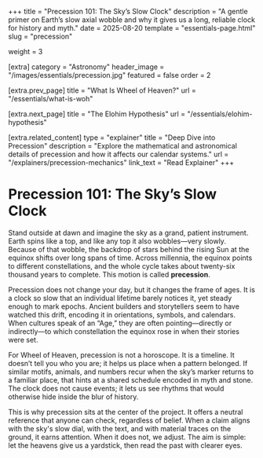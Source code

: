 +++
title = "Precession 101: The Sky’s Slow Clock"
description = "A gentle primer on Earth’s slow axial wobble and why it gives us a long, reliable clock for history and myth."
date = 2025-08-20
template = "essentials-page.html"
slug = "precession"

weight = 3

[extra]
category = "Astronomy"
header_image = "/images/essentials/precession.jpg"
featured = false
order = 2

[extra.prev_page]
title = "What Is Wheel of Heaven?"
url = "/essentials/what-is-woh"

[extra.next_page]
title = "The Elohim Hypothesis"
url = "/essentials/elohim-hypothesis"

[extra.related_content]
type = "explainer"
title = "Deep Dive into Precession"
description = "Explore the mathematical and astronomical details of precession and how it affects our calendar systems."
url = "/explainers/precession-mechanics"
link_text = "Read Explainer"
+++

# Precession 101: The Sky’s Slow Clock

Stand outside at dawn and imagine the sky as a grand, patient instrument. Earth spins like a top, and like any top it also wobbles—very slowly. Because of that wobble, the backdrop of stars behind the rising Sun at the equinox shifts over long spans of time. Across millennia, the equinox points to different constellations, and the whole cycle takes about twenty-six thousand years to complete. This motion is called **precession**.

Precession does not change your day, but it changes the frame of ages. It is a clock so slow that an individual lifetime barely notices it, yet steady enough to mark epochs. Ancient builders and storytellers seem to have watched this drift, encoding it in orientations, symbols, and calendars. When cultures speak of an “Age,” they are often pointing—directly or indirectly—to which constellation the equinox rose in when their stories were set.

For Wheel of Heaven, precession is not a horoscope. It is a timeline. It doesn’t tell you who you are; it helps us place when a pattern belonged. If similar motifs, animals, and numbers recur when the sky’s marker returns to a familiar place, that hints at a shared schedule encoded in myth and stone. The clock does not cause events; it lets us see rhythms that would otherwise hide inside the blur of history.

This is why precession sits at the center of the project. It offers a neutral reference that anyone can check, regardless of belief. When a claim aligns with the sky's slow dial, with the text, and with material traces on the ground, it earns attention. When it does not, we adjust. The aim is simple: let the heavens give us a yardstick, then read the past with clearer eyes.

